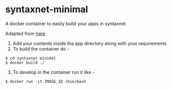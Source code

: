 # syntaxnet-minimal
A docker container to easily build your apps in syntaxnet

Adapted from [here](https://github.com/ljm625/syntaxnet-rest-api)

1. Add your contents inside tha app directory along with your requirements
2. To build the container do - 
```
$ cd syntaxnet-minimal
$ docker build ./
```
3. To develop in the container run it like - 
```
$ docker run -it IMAGE_ID /bin/bash
```
